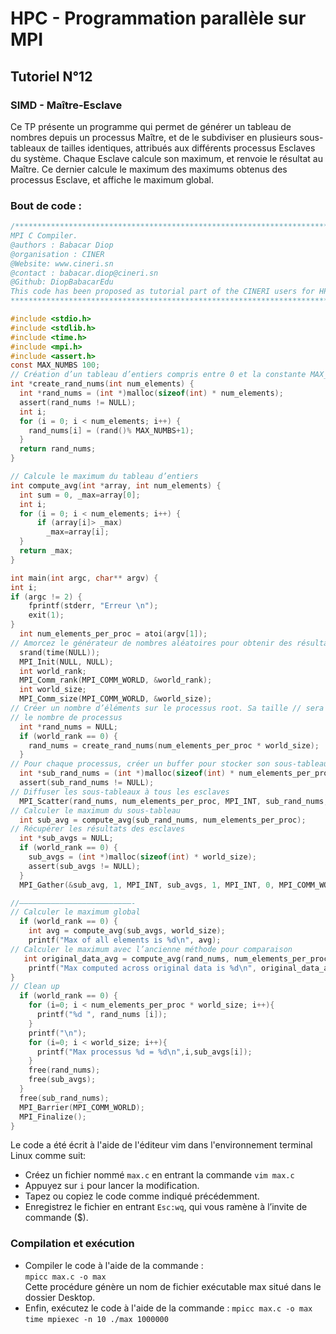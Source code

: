# HPC - Programmation parallèle sur MPI

## Tutoriel N°12
### SIMD - Maître-Esclave 

Ce TP présente un programme qui permet de générer un tableau de nombres depuis un
processus Maître, et de le subdiviser en plusieurs sous-tableaux de tailles identiques, attribués
aux différents processus Esclaves du système. Chaque Esclave calcule son maximum, et renvoie
le résultat au Maître. Ce dernier calcule le maximum des maximums obtenus des processus
Esclave, et affiche le maximum global.

### Bout de code :
```c
/******************************************************************************
MPI C Compiler.
@authors : Babacar Diop
@organisation : CINER
@Website: www.cineri.sn 
@contact : babacar.diop@cineri.sn
@Github: DiopBabacarEdu
This code has been proposed as tutorial part of the CINERI users for HPC
*******************************************************************************/

#include <stdio.h> 
#include <stdlib.h> 
#include <time.h> 
#include <mpi.h> 
#include <assert.h>
const MAX_NUMBS 100;
// Création d’un tableau d’entiers compris entre 0 et la constante MAX_NUMBS
int *create_rand_nums(int num_elements) {
  int *rand_nums = (int *)malloc(sizeof(int) * num_elements);
  assert(rand_nums != NULL);
  int i;
  for (i = 0; i < num_elements; i++) {
    rand_nums[i] = (rand()% MAX_NUMBS+1);
  }
  return rand_nums;
}

// Calcule le maximum du tableau d’entiers
int compute_avg(int *array, int num_elements) {
  int sum = 0, _max=array[0];
  int i;
  for (i = 0; i < num_elements; i++) {
      if (array[i]> _max)
        _max=array[i];
  }
  return _max;
}

int main(int argc, char** argv) {
int i;
if (argc != 2) {
    fprintf(stderr, "Erreur \n");
    exit(1);
}
  int num_elements_per_proc = atoi(argv[1]);
// Amorcez le générateur de nombres aléatoires pour obtenir des résultats différents à chaque fois
  srand(time(NULL));
  MPI_Init(NULL, NULL);
  int world_rank;
  MPI_Comm_rank(MPI_COMM_WORLD, &world_rank);
  int world_size;
  MPI_Comm_size(MPI_COMM_WORLD, &world_size);
// Créer un nombre d’éléments sur le processus root. Sa taille // sera le nombre d’éléments par processus multiplié par
// le nombre de processus
  int *rand_nums = NULL;
  if (world_rank == 0) {
    rand_nums = create_rand_nums(num_elements_per_proc * world_size);
  }
// Pour chaque processus, créer un buffer pour stocker son sous-tableau
  int *sub_rand_nums = (int *)malloc(sizeof(int) * num_elements_per_proc);
  assert(sub_rand_nums != NULL);
// Diffuser les sous-tableaux à tous les esclaves
  MPI_Scatter(rand_nums, num_elements_per_proc, MPI_INT, sub_rand_nums,num_elements_per_proc, MPI_INT, 0, MPI_COMM_WORLD);
// Calculer le maximum du sous-tableau
  int sub_avg = compute_avg(sub_rand_nums, num_elements_per_proc);
// Récupérer les résultats des esclaves
  int *sub_avgs = NULL;
  if (world_rank == 0) {
    sub_avgs = (int *)malloc(sizeof(int) * world_size);
    assert(sub_avgs != NULL);
  }
  MPI_Gather(&sub_avg, 1, MPI_INT, sub_avgs, 1, MPI_INT, 0, MPI_COMM_WORLD);

//—————————————————————————-
// Calculer le maximum global
  if (world_rank == 0) {
    int avg = compute_avg(sub_avgs, world_size);
    printf("Max of all elements is %d\n", avg);
// Calculer le maximum avec l’ancienne méthode pour comparaison
   int original_data_avg = compute_avg(rand_nums, num_elements_per_proc * world_size);
    printf("Max computed across original data is %d\n", original_data_avg);
}
// Clean up
  if (world_rank == 0) {
    for (i=0; i < num_elements_per_proc * world_size; i++){
      printf("%d ", rand_nums [i]);
    }
    printf("\n");
    for (i=0; i < world_size; i++){
      printf("Max processus %d = %d\n",i,sub_avgs[i]);
    }
    free(rand_nums);
    free(sub_avgs);
  }
  free(sub_rand_nums);
  MPI_Barrier(MPI_COMM_WORLD);
  MPI_Finalize();
}

```

Le code a été écrit à l'aide de l'éditeur vim dans l'environnement terminal Linux comme suit: 
* Créez un fichier nommé ```max.c``` en entrant la commande ```vim max.c```
* Appuyez sur ```i``` pour lancer la modification.
* Tapez ou copiez le code comme indiqué précédemment.
* Enregistrez le fichier en entrant ```Esc:wq```, qui vous ramène à l’invite de commande ($).


### Compilation et exécution
* Compiler le code à l'aide de la commande :  
``` mpicc max.c -o max ```  
Cette procédure génère un nom de fichier exécutable max situé dans le dossier Desktop.
* Enfin, exécutez le code à l'aide de la commande  : 
```mpicc max.c -o max```  
```time mpiexec -n 10 ./max 1000000 ```  
